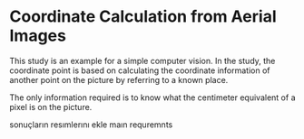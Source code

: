 # Coordinate Calculation from Aerial Images

This study is an example for a simple computer vision. In the study, the coordinate point is based on calculating the coordinate information of another point on the picture by referring to a known place.

The only information required is to know what the centimeter equivalent of a pixel is on the picture.

sonuçların resımlerını ekle
maın
requremnts 
